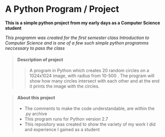 # A Python Program / Project

**This is a simple python project from my early days as a Computer Science student**

_This programm was created for the first semester class Introduction to Computer Science 
and is one of a few such simple python programms neccessary to pass the class_


> #### Description of project
>
>>A program in Python which creates 20 random circles on a 1024x1024 image, with radius from 10-500 . The program will show how many circles intersect with each other and at the end it prints the image with the circles.

> #### About this project
>
> - The comments to make the code understandable, are within the .py archive
> - This program runs for Python version 2.7
> - This repository was created to show the variety of my work I did and experience I gained as a student
>
